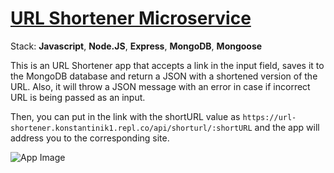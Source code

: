 # [URL Shortener Microservice](https://www.freecodecamp.org/learn/back-end-development-and-apis/back-end-development-and-apis-projects/url-shortener-microservice)

Stack: **Javascript**, **Node.JS**, **Express**, **MongoDB**, **Mongoose**

This is an URL Shortener app that accepts a link in the input field, saves it to the MongoDB database and return a JSON with a shortened version of the URL. Also, it will throw a JSON message with an error in case if incorrect URL is being passed as an input.

Then, you can put in the link with the shortURL value as `https://url-shortener.konstantinik1.repl.co/api/shorturl/:shortURL` and the app will address you to the corresponding site.

![App Image](https://i.imgur.com/WUtHpsM.png)
